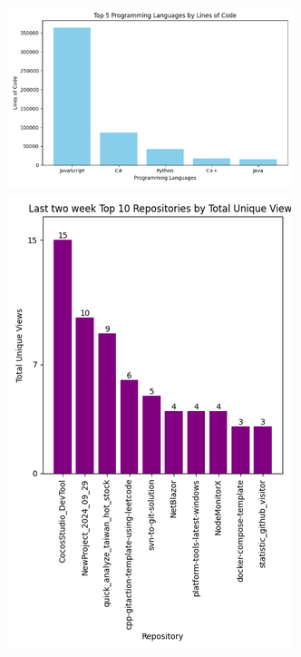 ![code_exp_figure](https://github.com/weitsunglin/weitsunglin/blob/main/code_exp_bar.png)


<!-- ![code_exp_figure](https://github.com/weitsunglin/weitsunglin/blob/main/github_clone_counts.png)-->


![code_exp_figure](https://github.com/weitsunglin/weitsunglin/blob/main/github_visitor.png)
